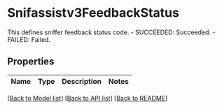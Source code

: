 # Snifassistv3FeedbackStatus

This defines sniffer feedback status code.   - SUCCEEDED: Succeeded.  - FAILED: Failed.

## Properties

Name | Type | Description | Notes
------------ | ------------- | ------------- | -------------

[[Back to Model list]](../README.md#documentation-for-models) [[Back to API list]](../README.md#documentation-for-api-endpoints) [[Back to README]](../README.md)


